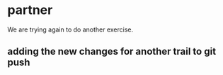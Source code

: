 # partner
We are trying again to do another exercise.
## adding the new changes for another trail to git push